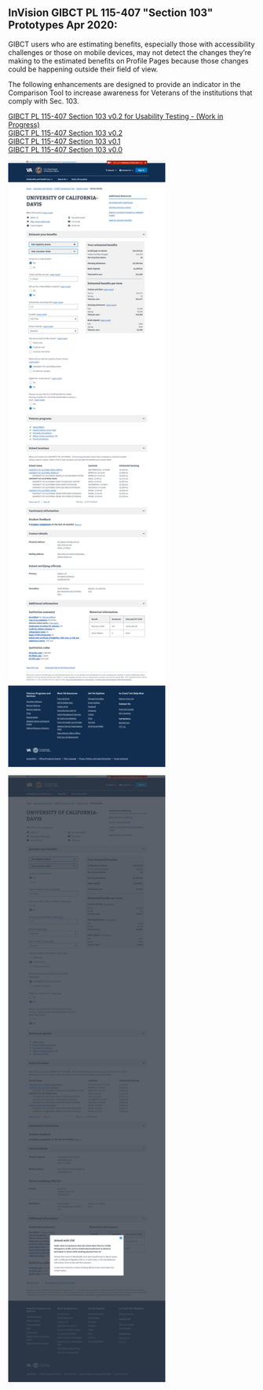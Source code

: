 ## InVision GIBCT PL 115-407 "Section 103" Prototypes Apr 2020:

GIBCT users who are estimating benefits, especially those with accessibility challenges or those on mobile devices, may not detect the changes they’re making to the estimated benefits on Profile Pages because those changes could be happening outside their field of view.   

The following enhancements are designed to provide an indicator in the Comparison Tool to increase awareness for Veterans of the institutions that comply with Sec. 103. 

[GIBCT PL 115-407 Section 103 v0.2 for Usability Testing - (Work in Progress)]()   
[GIBCT PL 115-407 Section 103 v0.2](https://bahdigital.invisionapp.com/share/7RIADHXPZFD)  
[GIBCT PL 115-407 Section 103 v0.1](https://bahdigital.invisionapp.com/share/7NIADE8GMJ2)      
[GIBCT PL 115-407 Section 103 v0.0](https://bahdigital.invisionapp.com/share/X8IADF2EVR6)    

<kbd><img src="https://github.com/department-of-veterans-affairs/va.gov-team/blob/master/products/education-careers/school-comparison-tool/Sec103/design/ui/images/Profile%20-University%20of%20California-Davis.png" width="320"></kbd> 
 
<kbd><img src="https://github.com/department-of-veterans-affairs/va.gov-team/blob/master/products/education-careers/school-comparison-tool/Sec103/design/ui/images/Profile%20-University%20of%20California-Davis%20-%20Sec%20103%20Modal%202.png" width="320"></kbd> 



 

